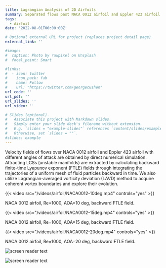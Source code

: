 ```yaml
---
title: Lagrangian Analysis of 2D Airfoils
summary: Separated flows past NACA 0012 airfoil and Eppler 423 airfoil was explored from Lagrangian perspectives.
tags:
  - Airfoil
date: '2022-08-01T00:00:00Z'

# Optional external URL for project (replaces project detail page).
external_link: ''

#image:
#  caption: Photo by rawpixel on Unsplash
#  focal_point: Smart

#links:
#  - icon: twitter
#    icon_pack: fab
#    name: Follow
#    url: "https://twitter.com/georgecushen"
url_code: ''
url_pdf: ''
url_slides: ''
url_video: ''

# Slides (optional).
#   Associate this project with Markdown slides.
#   Simply enter your slide deck's filename without extension.
#   E.g. `slides = "example-slides"` references `content/slides/example-slides.md`.
#   Otherwise, set `slides = ""`.
#slides: example
---
```




Velocity fields of flows over NACA 0012 airfoil and Eppler 423 airfoil with different angles of attack are obtained by direct numerical simulation. Attracting LCSs (unstable manifolds) are extracted by calculating backward finite-time Lyapunov exponent (FTLE) fields through integrating the trajectories of a uniform mesh of fluid particles backward in time. We also utilize Lagrangian-averaged vorticity deviation (LAVD) method to acquire coherent vortex boundaries and explore their evolution.


{{< video src="/videos/airfoil/NACA0012-10deg.mp4" controls="yes" >}}

NACA 0012 airfoil, Re=1000, AOA=10 deg, backward FTLE field.

{{< video src="/videos/airfoil/NACA0012-15deg.mp4" controls="yes" >}}

NACA 0012 airfoil, Re=1000, AOA=15 deg, backward FTLE field.

{{< video src="/videos/airfoil/NACA0012-20deg.mp4" controls="yes" >}}

NACA 0012 airfoil, Re=1000, AOA=20 deg, backward FTLE field.

![screen reader text](images/airfoil/NACA0012-LAVD.png "NACA 0012 airfoil, Re=1000, AOA=20 deg, LAVD field. The red point denotes the vortex center and the red closed curve denotes the vortex boundary.")

![screen reader text](images/airfoil/E423-FTLE.jpg "Eppler 423 airfoil, Re=40000, AOA=5 deg, backward FTLE field.")

